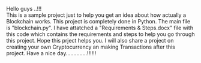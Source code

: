 Hello guys ..!!!      
This is a sample project just to help you get an idea about how actually a Blockchain works.
This project is completely done in Python.
The main file is "blockchain.py".
I have attatched a "Requirements & Steps.docx" file with this code which contains the requirements and steps to help you go through this project.
Hope this prject helps you.
I will also share a project on creating your own Cryptocurrency an making Transactions after this project.
Have a nice day..............!!!!!!
